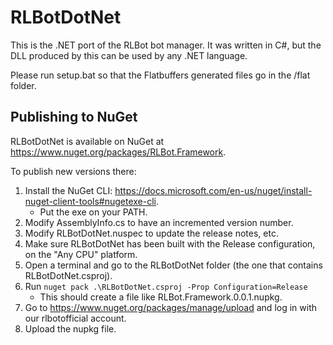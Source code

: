 # RLBotDotNet

This is the .NET port of the RLBot bot manager. It was written in C#, but the DLL produced by this can be used by any .NET language.

Please run setup.bat so that the Flatbuffers generated files go in the /flat folder.

## Publishing to NuGet

RLBotDotNet is available on NuGet at https://www.nuget.org/packages/RLBot.Framework.

To publish new versions there:
1. Install the NuGet CLI: https://docs.microsoft.com/en-us/nuget/install-nuget-client-tools#nugetexe-cli.
   - Put the exe on your PATH.
2. Modify AssemblyInfo.cs to have an incremented version number.
3. Modify RLBotDotNet.nuspec to update the release notes, etc.
4. Make sure RLBotDotNet has been built with the Release configuration, on the "Any CPU" platform.
5. Open a terminal and go to the RLBotDotNet folder (the one that contains RLBotDotNet.csproj).
6. Run `nuget pack .\RLBotDotNet.csproj -Prop Configuration=Release`
   - This should create a file like RLBot.Framework.0.0.1.nupkg.
7. Go to https://www.nuget.org/packages/manage/upload and log in with our rlbotofficial account.
8. Upload the nupkg file.
